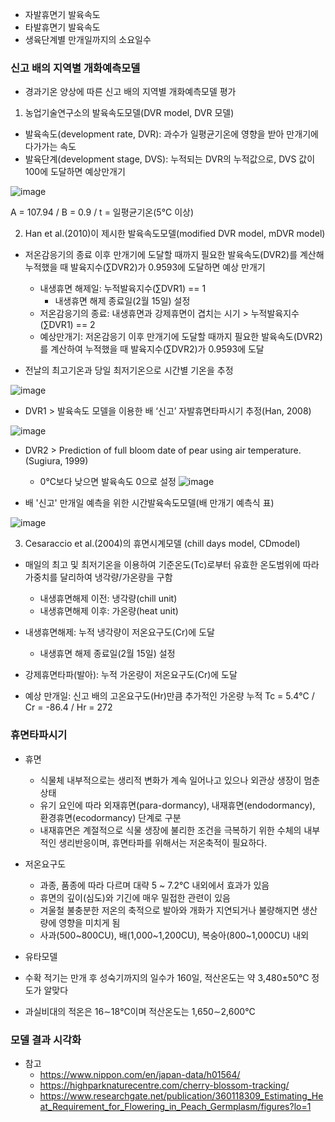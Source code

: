 * 자발휴면기 발육속도
* 타발휴면기 발육속도
* 생육단계별 만개일까지의 소요일수


### 신고 배의 지역별 개화예측모델
* 경과기온 양상에 따른 신고 배의 지역별 개화예측모델 평가

1. 농업기술연구소의 발육속도모델(DVR model, DVR 모델)

- 발육속도(development rate, DVR): 과수가 일평균기온에 영향을 받아 만개기에 다가가는 속도
- 발육단계(development stage, DVS): 누적되는 DVR의 누적값으로, DVS 값이 100에 도달하면 예상만개기

![image](https://github.com/jungjae0/LEC-AgProgramming/assets/93760723/89aecd4c-583e-469c-988d-db4423b1e920)

A = 107.94 / B = 0.9 / t = 일평균기온(5°C 이상)

2. Han et al.(2010)이 제시한 발육속도모델(modified DVR model, mDVR model)

- 저온감응기의 종료 이후 만개기에 도달할 때까지 필요한 발육속도(DVR2)를 계산해 누적했을 때 발육지수(∑DVR2)가 0.9593에 도달하면 예상 만개기
    * 내생휴면 해제일: 누적발육지수(∑DVR1) == 1
      * 내생휴면 해제 종료일(2월 15일) 설정
    * 저온감응기의 종료: 내생휴면과 강제휴면이 겹치는 시기 > 누적발육지수(∑DVR1) == 2
    * 예상만개기: 저온감응기 이후 만개기에 도달할 때까지 필요한 발육속도(DVR2)를 계산하여 누적했을 때 발육지수(∑DVR2)가 0.9593에 도달

- 전날의 최고기온과 당일 최저기온으로 시간별 기온을 추정

![image](https://github.com/jungjae0/LEC-AgProgramming/assets/93760723/670f5fd5-a2f0-4867-95b8-c0d764db33e7)

- DVR1 > 발육속도 모델을 이용한 배 ‘신고’ 자발휴면타파시기 추정(Han, 2008)

![image](https://github.com/jungjae0/LEC-AgProgramming/assets/93760723/41ae768d-57a6-49b2-981d-616757a3bd35)

- DVR2 > Prediction of full bloom date of pear using air temperature.(Sugiura, 1999)
    * 0°C보다 낮으면 발육속도 0으로 설정
![image](https://github.com/jungjae0/LEC-AgProgramming/assets/93760723/154b6372-54ab-4fbb-9741-bd526f2657f6)


- 배 '신고' 만개일 예측을 위한 시간발육속도모델(배 만개기 예측식 표)

![image](https://github.com/jungjae0/LEC-AgProgramming/assets/93760723/74fba1d4-03c3-4546-86aa-93b8ff1a1454)

3. Cesaraccio et al.(2004)의 휴면시계모델 (chill days model, CDmodel)

- 매일의 최고 및 최저기온을 이용하여 기준온도(Tc)로부터 유효한 온도범위에 따라 가중치를 달리하여 냉각량/가온량을 구함
    * 내생휴면해제 이전: 냉각량(chill unit)
    * 내생휴면해제 이후: 가온량(heat unit)

- 내생휴면해제: 누적 냉각량이 저온요구도(Cr)에 도달
    * 내생휴면 해제 종료일(2월 15일) 설정
- 강제휴면타파(발아): 누적 가온량이 저온요구도(Cr)에 도달
- 예상 만개일: 신고 배의 고온요구도(Hr)만큼 추가적인 가온량 누적
Tc = 5.4℃ / Cr = -86.4 / Hr = 272

### 휴면타파시기

* 휴면
  * 식물체 내부적으로는 생리적 변화가 계속 일어나고 있으나 외관상 생장이 멈춘 상태
  * 유기 요인에 따라 외재휴면(para-dormancy), 내재휴면(endodormancy), 환경휴면(ecodormancy) 단계로 구분
  * 내재휴면은 계절적으로 식물 생장에 불리한 조건을 극복하기 위한 수체의 내부적인 생리반응이며, 휴면타파를 위해서는 저온축적이 필요하다.
* 저온요구도
  * 과종, 품종에 따라 다르며 대략 5 ~ 7.2℃ 내외에서 효과가 있음
  * 휴면의 깊이(심도)와 기긴에 매우 밀접한 관련이 있음
  * 겨울철 불충분한 저온의 축적으로 발아와 개화가 지연되거나 불량해지면 생산량에 영향을 미치게 됨
  * 사과(500~800CU), 배(1,000~1,200CU), 복숭아(800~1,000CU) 내외
* 유타모델

* 수확 적기는 만개 후 성숙기까지의 일수가 160일, 적산온도는 약 3,480±50℃ 정도가 알맞다
* 과실비대의 적온은 16∼18℃이며 적산온도는 1,650∼2,600℃

### 모델 결과 시각화
* 참고
  * https://www.nippon.com/en/japan-data/h01564/
  * https://highparknaturecentre.com/cherry-blossom-tracking/
  * https://www.researchgate.net/publication/360118309_Estimating_Heat_Requirement_for_Flowering_in_Peach_Germplasm/figures?lo=1

